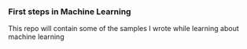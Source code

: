 ### First steps in Machine Learning
This repo will contain some of the samples I wrote while learning about machine learning